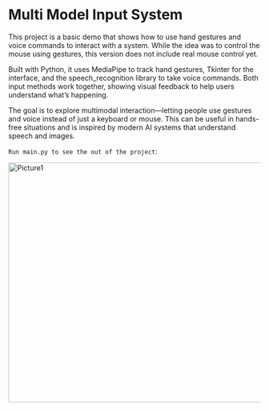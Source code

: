 # Multi Model Input System
This project is a basic demo that shows how to use hand gestures and voice commands to interact with a system. While the idea was to control the mouse using gestures, this version does not include real mouse control yet.

Built with Python, it uses MediaPipe to track hand gestures, Tkinter for the interface, and the speech_recognition library to take voice commands. Both input methods work together, showing visual feedback to help users understand what’s happening.

The goal is to explore multimodal interaction—letting people use gestures and voice instead of just a keyboard or mouse. This can be useful in hands-free situations and is inspired by modern AI systems that understand speech and images.

`Run main.py to see the out of the project`:

<img width="692" height="480" alt="Picture1" src="https://github.com/user-attachments/assets/b5b01541-5b97-47e5-8a7c-a6effd6c880f" />
